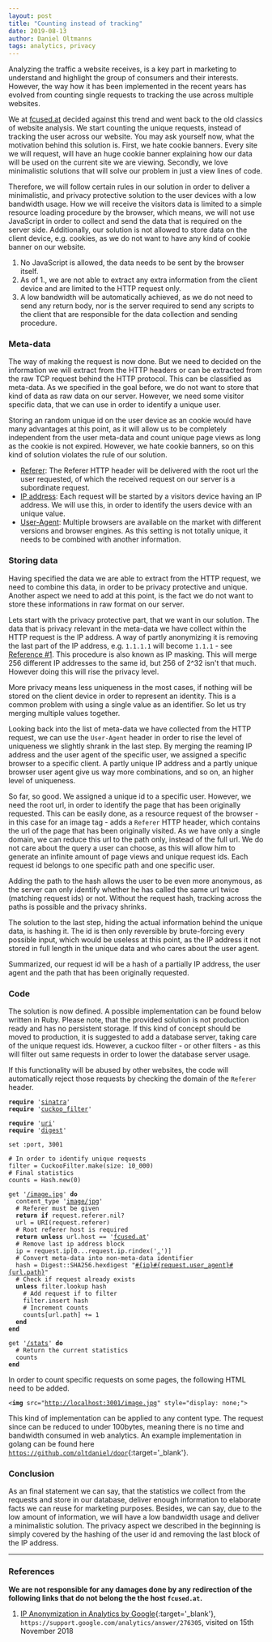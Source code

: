 ```yaml
---
layout: post
title: "Counting instead of tracking"
date: 2019-08-13
author: Daniel Oltmanns
tags: analytics, privacy
---
```

Analyzing the traffic a website receives, is a key part in marketing to
understand and highlight the group of consumers and their interests. However,
the way how it has been implemented in the recent years has evolved from
counting single requests to tracking the use across multiple websites.

<!--abstract-->

We at <u>fcused.at</u> decided against this trend and went back to the old
classics of website analysis. We start counting the unique requests, instead of
tracking the user across our website. You may ask yourself now, what the
motivation behind this solution is. First, we hate cookie banners. Every site
we will request, will have an huge cookie banner explaining how our data will
be used on the current site we are viewing. Secondly, we love minimalistic
solutions that will solve our problem in just a view lines of code.

Therefore, we will follow certain rules in our solution in order to deliver a
minimalistic, and privacy protective solution to the user devices with a low
bandwidth usage. How we will receive the visitors data is limited to a simple
resource loading procedure by the browser, which means, we will not use
JavaScript in order to collect and send the data that is required on the server
side. Additionally, our solution is not allowed to store data on the client
device, e.g. cookies, as we do not want to have any kind of cookie banner on our
website.

1. No JavaScript is allowed, the data needs to be sent by the browser itself.
2. As of 1., we are not able to extract any extra information from the client
device and are limited to the HTTP request only.
3. A low bandwidth will be automatically achieved, as we do not need to send
any return body, nor is the server required to send any scripts to the client
that are responsible for the data collection and sending procedure.

### Meta-data

The way of making the request is now done. But we need to decided on the
information we will extract from the HTTP headers or can be extracted from the
raw TCP request behind the HTTP protocol. This can be classified as meta-data.
As we specified in the goal before, we do not want to store that kind of data as
raw data on our server. However, we need some visitor specific data, that we can
use in order to identify a unique user.

Storing an random unique id on the user device as an cookie would have many
advantages at this point, as it will allow us to be completely independent from
the user meta-data and count unique page views as long as the cookie is not
expired. However, we hate cookie banners, so on this kind of solution violates
the rule of our solution.

- <u>Referer</u>: The Referer HTTP header will be delivered with the root url
the user requested, of which the received request on our server is a subordinate
request.
- <u>IP address</u>: Each request will be started by a visitors device having an
IP address. We will use this, in order to identify the users device with an
unique value.
- <u>User-Agent</u>: Multiple browsers are available on the market with
different versions and browser engines. As this setting is not totally unique,
it needs to be combined with another information.

### Storing data

Having specified the data we are able to extract from the HTTP request, we need
to combine this data, in order to be privacy protective and unique. Another
aspect we need to add at this point, is the fact we do not want to store these
informations in raw format on our server.

Lets start with the privacy protective part, that we want in our solution. The
data that is privacy relevant in the meta-data we have collect within the HTTP
request is the IP address. A way of partly anonymizing it is removing the last
part of the IP address, e.g. `1.1.1.1` will become `1.1.1` - see
[Reference #1](#references). This procedure is also known as IP masking. This
will merge 256 different IP addresses to the same id, but 256 of 2^32 isn't that
much. However doing this will rise the privacy level.

More privacy means less uniqueness in the most cases, if nothing will be stored
on the client device in order to represent an identity. This is a common problem
with using a single value as an identifier. So let us try merging multiple
values together.

Looking back into the list of meta-data we have collected from the HTTP request,
we can use the `User-Agent` header in order to rise the level of uniqueness we
slightly shrank in the last step. By merging the reaming IP address and the
user agent of the specific user, we assigned a specific browser to a specific
client. A partly unique IP address and a partly unique browser user agent give
us way more combinations, and so on, an higher level of uniqueness.

So far, so good. We assigned a unique id to a specific user. However, we need
the root url, in order to identify the page that has been originally requested.
This can be easily done, as a resource request of the browser - in this case for
an image tag - adds a `Referer` HTTP header, which contains the url of the page
that has been originally visited. As we have only a single domain, we can reduce
this url to the path only, instead of the full url. We do not care about the
query a user can choose, as this will allow him to generate an infinite amount
of page views and unique request ids. Each request id belongs to one specific
path and one specific user.

Adding the path to the hash allows the user to be even more anonymous, as the
server can only identify whether he has called the same url twice (matching
request ids) or not. Without the request hash, tracking across the paths is
possible and the privacy shrinks.

The solution to the last step, hiding the actual information behind the unique
data, is hashing it. The id is then only reversible by brute-forcing every
possible input, which would be useless at this point, as the IP address it not
stored in full length in the unique data and who cares about the user agent.

Summarized, our request id will be a hash of a partially IP address, the
user agent and the path that has been originally requested.

### Code

The solution is now defined. A possible implementation can be found below
written in Ruby. Please note, that the provided solution is not production ready
and has no persistent storage. If this kind of concept should be moved to
production, it is suggested to add a database server, taking care of the unique
request ids. However, a cuckoo filter - or other filters - as this will filter
out same requests in order to lower the database server usage.

If this functionality will be abused by other websites, the code will
automatically reject those requests by checking the domain of the `Referer`
header.

<pre><code><b>require</b> '<u>sinatra</u>'
<b>require</b> '<u>cuckoo_filter</u>'

<b>require</b> '<u>uri</u>'
<b>require</b> '<u>digest</u>'

set :port, 3001

<muted># In order to identify unique requests</muted>
filter = CuckooFilter.make(size: 10_000)
<muted># Final statistics</muted>
counts = Hash.new(0)

get '<u>/image.jpg</u>' <b>do</b>
  content_type '<u>image/jpg</u>'
  <muted># Referer must be given</muted>
  <b>return if</b> request.referer.nil?
  url = URI(request.referer)
  <muted># Root referer host is required</muted>
  <b>return unless</b> url.host == '<u>fcused.at</u>'
  <muted># Remove last ip address block</muted>
  ip = request.ip[0...request.ip.rindex('<u>.</u>')]
  <muted># Convert meta-data into non-meta-data identifier</muted>
  hash = Digest::SHA256.hexdigest "<u>#{ip}#{request.user_agent}#{url.path}</u>"
  <muted># Check if request already exists</muted>
  <b>unless</b> filter.lookup hash
    <muted># Add request if to filter</muted>
    filter.insert hash
    <muted># Increment counts</muted>
    counts[url.path] += 1
  <b>end</b>
<b>end</b>

get '<u>/stats</u>' <b>do</b>
  <muted># Return the current statistics</muted>
  counts
<b>end</b>
</code></pre>

In order to count specific requests on some pages, the following HTML need to be
added.

<pre><code>&lt;<b>img</b> src="<u>http://localhost:3001/image.jpg</u>" style="display: none;"&gt;</code></pre>

This kind of implementation can be applied to any content type. The request
since can be reduced to under 100bytes, meaning there is no time and bandwidth
consumed in web analytics. An example implementation in golang can be found here
[`https://github.com/oltdaniel/door`](https://github.com/oltdaniel/door){:target='_blank'}.

### Conclusion

As an final statement we can say, that the statistics we collect from the
requests and store in our database, deliver enough information to elaborate
facts we can reuse for marketing purposes. Besides, we can say, due to the low
amount of information, we will have a low bandwidth usage and deliver a
minimalistic solution. The privacy aspect we described in the beginning is
simply covered by the hashing of the user id and removing the last block of the
IP address.

<hr>

### References

**We are not responsible for any damages done by any redirection of the
following links that do not belong the the host `fcused.at`.**

1. [IP Anonymization in Analytics by Google](https://support.google.com/analytics/answer/2763052){:target='_blank'}, `https://support.google.com/analytics/answer/276305`, visited on 15th November 2018
